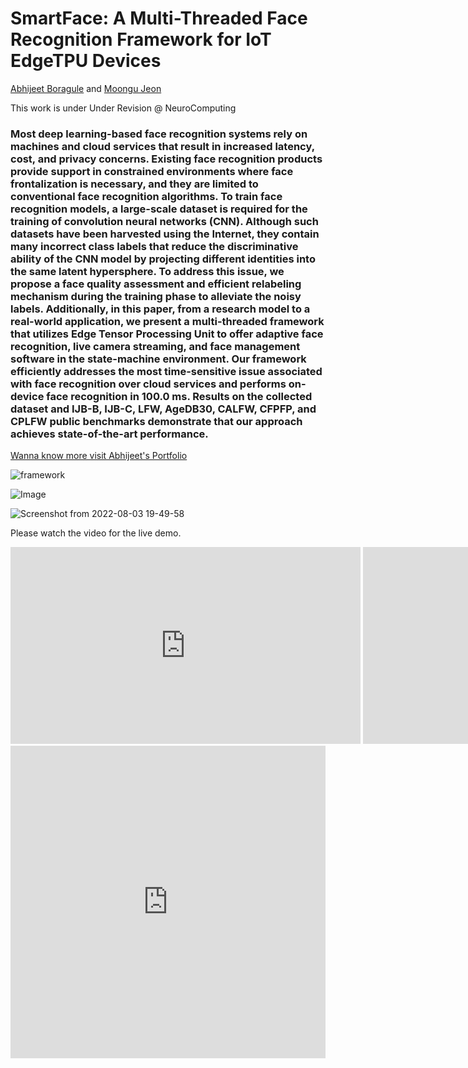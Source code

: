 

<h1>SmartFace: A Multi-Threaded Face Recognition Framework for IoT EdgeTPU Devices</h1>
<a href="https://sites.google.com/view/abhijeetborgule">Abhijeet Boragule</a> and <a href="https://sites.google.com/view/mlv/people/professor?authuser=0"> Moongu Jeon</a>

This work is under Under Revision @  NeuroComputing

<h3>Most deep learning-based face recognition systems rely on machines and cloud services that result in increased latency, cost, and privacy concerns. Existing face recognition products provide support in constrained environments where face frontalization is necessary, and they are limited to conventional face recognition algorithms. To train face recognition models, a large-scale dataset is required for the training of convolution neural networks (CNN). Although such datasets have been harvested using the Internet, they contain many incorrect class labels that reduce the discriminative ability of the CNN model by projecting different identities into the same latent hypersphere. To address this issue, we propose a face quality assessment and efficient relabeling mechanism during the training phase to alleviate the noisy labels. Additionally, in this paper, from a research model to a real-world application, we present a multi-threaded framework that utilizes Edge Tensor Processing Unit to offer adaptive face recognition, live camera streaming, and face management software in the state-machine environment. Our framework efficiently addresses the most time-sensitive issue associated with face recognition over cloud services and performs on-device face recognition in 100.0 ms. Results on the collected dataset and IJB-B, IJB-C, LFW, AgeDB30, CALFW, CFPFP, and CPLFW public benchmarks demonstrate that our approach achieves state-of-the-art performance. </h3>

<a href="https://sites.google.com/view/abhijeetborgule">Wanna know more visit Abhijeet's Portfolio </a>

![framework](https://user-images.githubusercontent.com/84734809/178390443-33a2cc42-660f-4457-8d2d-8761c0f52d18.jpg)



![Image](https://user-images.githubusercontent.com/84734809/178389161-fcabe32f-274d-4c71-b213-e5101e3871dc.png)


![Screenshot from 2022-08-03 19-49-58](https://user-images.githubusercontent.com/84734809/182591015-bec5e010-a59d-44db-b6cd-753a06598c5e.png)





Please watch the video for the live demo.
<div  style="inline-size: max-content;">

<iframe width="560" height="315" src="https://www.youtube.com/embed/s9dAEyYVOEA" title="YouTube video player" frameborder="0" allow="accelerometer; autoplay; clipboard-write; encrypted-media; gyroscope; picture-in-picture" allowfullscreen></iframe>

<iframe width="560" height="315" src="https://www.youtube.com/embed/tVh5ObC0ygE" title="YouTube video player" frameborder="0" allow="accelerometer; autoplay; clipboard-write; encrypted-media; gyroscope; picture-in-picture" allowfullscreen></iframe>
  </div>
  
<iframe width="100%" height="500" src="https://sites.google.com/view/abhijeetborgule" title="Personal website" frameborder="0" allow="accelerometer; autoplay; clipboard-write; encrypted-media; gyroscope; picture-in-picture" allowfullscreen></iframe>
